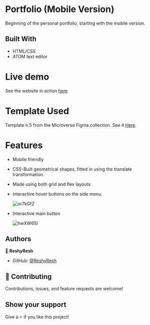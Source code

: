 # Portfolio (Mobile Version)
Beginning of the personal portfolio, starting with the mobile version.

## Built With

- HTML/CSS
- ATOM text editor

# Live demo
See the website in action [here](https://reshyresh.github.io/Portfolio/)


# Template Used 
Template n.5 from the Microverse Figma collection.
See it [Here](https://i.imgur.com/NAPEJvl.png).

# Features
- Mobile friendly
- CSS-Built geometrical shapes, fitted in using the translate transformation.
- Made using both grid and flex layouts.
- Interactive hover buttons on the side menu.
 
  ![or7kGfZ](https://user-images.githubusercontent.com/85108160/124786555-18b3ad80-df48-11eb-9925-233fd8e74021.gif)

- Interactive main button
 
  ![hwXW6Sl](https://user-images.githubusercontent.com/85108160/125435164-b424c68c-032b-4b88-81bc-80b735891db4.gif)


## Authors

👤 **ReshyResh**

- GitHub: [@ReshyResh](https://github.com/ReshyResh)


## 🤝 Contributing

Contributions, issues, and feature requests are welcome!

## Show your support

Give a ⭐️ if you like this project!
